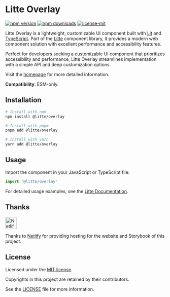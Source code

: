 # Litte Overlay

<!-- [![jsr score](https://jsr.io/badges/@litte/overlay/score)](https://jsr.io/@litte/overlay) -->
<!-- [![jsr version](https://jsr.io/badges/@litte/overlay)](https://jsr.io/@litte/overlay) -->
[![npm version](https://img.shields.io/npm/v/@litte/overlay)](https://www.npmjs.com/package/@litte/overlay)
[![npm downloads](https://img.shields.io/npm/dm/@litte/overlay)](https://www.npmjs.com/package/@litte/overlay)
[![license-mit](https://img.shields.io/badge/License-MIT-greens.svg)][license-mit]

Litte Overlay is a lightweight, customizable UI component built with [Lit][lit]
and [TypeScript][typescript]. Part of the [Litte][litte-homepage] component library,
it provides a modern web component solution with excellent performance and
accessibility features.

Perfect for developers seeking a customizable UI component that prioritizes accessibility and performance,
Litte Overlay streamlines implementation with a simple API and deep customization options.

Visit the [homepage][litte-homepage] for more detailed information.

**Compatibility**: ESM-only.

## Installation

```sh
# Install with npm
npm install @litte/overlay

# Install with pnpm
pnpm add @litte/overlay

# Install with yarn
yarn add @litte/overlay
```

## Usage

Import the component in your JavaScript or TypeScript file:

```ts
import '@litte/overlay'
```

For detailed usage examples, see the [Litte Documentation](https://litte.dev/docs).

## Thanks

<p align="left" style="margin-top: 20px;">
  <a href="https://www.netlify.com/?utm_source=litte&utm_medium=npmjs&utm_campaign=README" style="margin-right: 12px;">
    <img src="https://www.netlify.com/img/global/badges/netlify-color-accent.svg" alt="Netlify" height="36px" />
  </a>
</p>

Thanks to [Netlify](https://www.netlify.com/) for providing hosting for the website and Storybook of this project.

## License

Licensed under the [MIT license][license-mit].

Copyrights in this project are retained by their contributors.

See the [LICENSE][license-mit] file for more information.

[litte-homepage]: https://litte.dev
[license-mit]: https://github.com/riipandi/litte/blob/main/LICENSE
[typescript]: https://www.typescriptlang.org
[lit]: https://lit.dev
